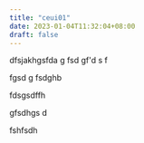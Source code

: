 ```yaml
---
title: "ceui01"
date: 2023-01-04T11:32:04+08:00
draft: false
---
```


dfsjakhgsfda
g
fsd
gf'd
s
f


fgsd
g
fsdghb



fdsgsdffh



gfsdhgs
d


fshfsdh
